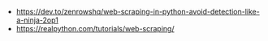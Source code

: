 - https://dev.to/zenrowshq/web-scraping-in-python-avoid-detection-like-a-ninja-2op1
- https://realpython.com/tutorials/web-scraping/